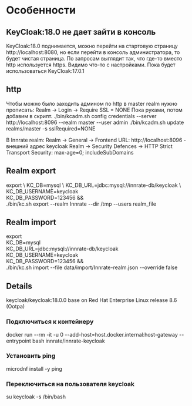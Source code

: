 # Особенности

## KeyCloak:18.0 не дает зайти в консоль
KeyCloak:18.0 поднимается, можно перейти на стартовую страницу http://localhost:8080, 
но если перейти в консоль администратора, то будет чистая страница. 
По запросам выглядит так, что где-то вместо http используется https.
Видимо что-то с настройками.
Пока будет использоваться KeyCloak:17.0.1

## http
Чтобы можно было заходить админом по http в master realm нужно прописать: 
Realm -> Login -> Require SSL = NONE
Пока руками, потом добавим в скрипт. 
./bin/kcadm.sh config credentials --server http://localhost:8096 --realm master --user admin 
./bin/kcadm.sh update realms/master -s sslRequired=NONE

В Innrate realm:
Realm -> General -> Frontend URL: http://localhost:8096 - внешний адрес keycloak
Realm -> Security Defences -> HTTP Strict Transport Security: max-age=0; includeSubDomains 

## Realm export
export \ 
  KC_DB=mysql \ 
  KC_DB_URL=jdbc:mysql://innrate-db/keycloak \ 
  KC_DB_USERNAME=keycloak \
  KC_DB_PASSWORD=123456 && \
./bin/kc.sh export --realm Innrate --dir /tmp --users realm_file

## Realm import
export \
  KC_DB=mysql \
  KC_DB_URL=jdbc:mysql://innrate-db/keycloak \
  KC_DB_USERNAME=keycloak \
  KC_DB_PASSWORD=123456 && \
./bin/kc.sh import --file data/import/Innrate-realm.json --override false

## Details
keycloak/keycloak:18.0.0 base on Red Hat Enterprise Linux release 8.6 (Ootpa) 

### Подключиться к контейнеру
docker run --rm -it -u 0 --add-host=host.docker.internal:host-gateway --entrypoint bash innrate/innrate-keycloak

### Установить ping
microdnf install -y ping

### Переключиться на пользователя keycloak
su keycloak -s /bin/bash 

